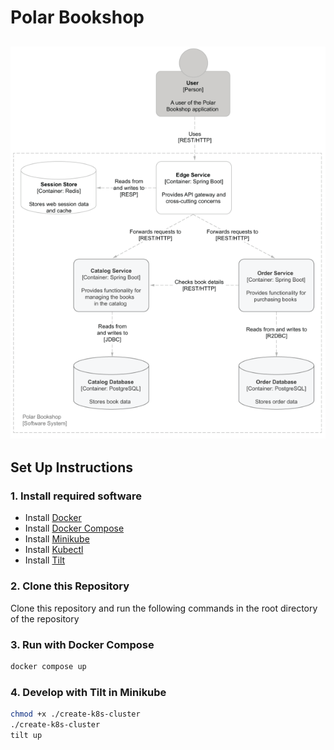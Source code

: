 # Polar Bookshop

![](./polarbookshop.png)
---
## Set Up Instructions
### 1. Install required software
* Install [Docker](https://www.docker.com/) 
* Install [Docker Compose](https://docs.docker.com/compose/install/)
* Install [Minikube](https://minikube.sigs.k8s.io/docs/start/) 
* Install [Kubectl](https://kubernetes.io/docs/tasks/tools/)
* Install [Tilt](https://docs.tilt.dev/index.html)

### 2. Clone this Repository
Clone this repository and run the following commands in the root directory
of the repository

### 3. Run with Docker Compose
```bash
docker compose up
```

### 4. Develop with Tilt in Minikube

```bash
chmod +x ./create-k8s-cluster
./create-k8s-cluster
tilt up
```
